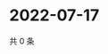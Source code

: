 # 2022-07-17

共 0 条

<!-- BEGIN WEIBO -->
<!-- 最后更新时间 Sun Jul 17 2022 13:17:17 GMT+0800 (China Standard Time) -->

<!-- END WEIBO -->
